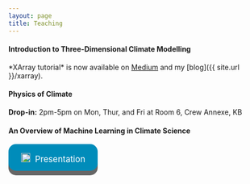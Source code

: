 ```yaml
---
layout: page
title: Teaching
---
```


<h4>Introduction to Three-Dimensional Climate Modelling</h4>
*XArray tutorial* is now available on <a href="https://medium.com/@edenau/handling-netcdf-files-using-xarray-for-absolute-beginners-111a8ab4463f" target="_blank">Medium</a> and my [blog]({{ site.url }}/xarray).

<h4>Physics of Climate</h4>
<b>Drop-in:</b>
2pm-5pm on Mon, Thur, and Fri at Room 6, Crew Annexe, KB

<h4>An Overview of Machine Learning in Climate Science</h4>

<style>
.button {
  display: inline-block;
  padding: 13px 25px;; margin-right:5px;
  font-size: 1.2em;
  cursor: pointer;
  text-align: center;
  text-decoration: none;
  outline: none;
  color: #fff;
  background-color: #008CBA;
  border: none;
  border-radius: 15px;
  box-shadow: 0 9px #666;
}

.button:hover {background-color: #f44336}

.button:active {
  background-color: #f44336;
  box-shadow: 0 5px #555;
  transform: translateY(4px);
}
</style>

<a class="button" href="/assets/docs/ml_in_climate.pdf" target="_blank"><span><img src="../assets/images/download.png" height="18px" style="padding-top:5px; margin-right:5px;">  Presentation</span></a>
